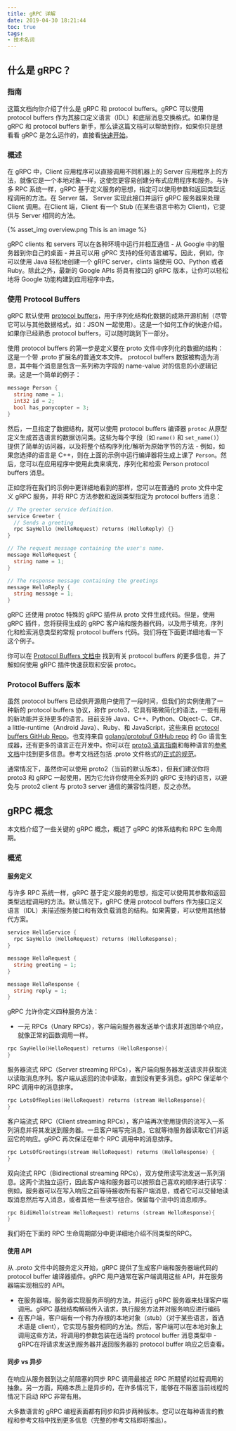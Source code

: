 ```yaml
---
title: gRPC 详解
date: 2019-04-30 18:21:44
toc: true
tags:
- 技术名词
---
```


## 什么是 gRPC？

### 指南

这篇文档向你介绍了什么是 gRPC 和 protocol buffers。gRPC 可以使用 protocol buffers 作为其接口定义语言（IDL）和底层消息交换格式。如果你是 gRPC 和 protocol buffers 新手，那么读这篇文档可以帮助到你，如果你只是想看看 gRPC 是怎么运作的，直接看[快速开始](https://grpc.io/docs/quickstart/)。

### 概述

在 gRPC 中，Client 应用程序可以直接调用不同机器上的 Server 应用程序上的方法，就像它是一个本地对象一样，这使您更容易创建分布式应用程序和服务。与许多 RPC 系统一样，gRPC 基于定义服务的思想，指定可以使用参数和返回类型远程调用的方法。在 Server 端， Server 实现此接口并运行 gRPC 服务器来处理Client 调用。在Client 端，Client 有一个 Stub (在某些语言中称为 Client)，它提供与 Server 相同的方法。

{% asset_img overview.png This is an image %}

gRPC clients 和 servers 可以在各种环境中运行并相互通信 - 从 Google 中的服务器到你自己的桌面 - 并且可以用 gPRC 支持的任何语言编写。因此，例如，你可以使用 Java 轻松地创建一个 gRPC server，clints 端使用 GO、Python 或者 Ruby。除此之外，最新的 Google APIs 将具有接口的 gRPC 版本，让你可以轻松地将 Google 功能构建到应用程序中去。

### 使用 Protocol Buffers

gRPC 默认使用 [protocol buffers](https://developers.google.com/protocol-buffers/docs/overview)，用于序列化结构化数据的成熟开源机制（尽管它可以与其他数据格式，如：JSON 一起使用）。这是一个如何工作的快速介绍。如果你已经熟悉 protocol buffers，可以随时跳到下一部分。

使用 protocol buffers 的第一步是定义要在 proto 文件中序列化的数据的结构：这是一个带 .proto 扩展名的普通文本文件。 protocol buffers 数据被构造为消息，其中每个消息是包含一系列称为字段的 name-value 对的信息的小逻辑记录。这是一个简单的例子：

```go
message Person {
  string name = 1;
  int32 id = 2;
  bool has_ponycopter = 3;
}
```

然后，一旦指定了数据结构，就可以使用 protocol buffers 编译器 `protoc` 从原型定义生成首选语言的数据访问类。这些为每个字段（如 `name()` 和 `set_name()`）提供了简单的访问器，以及将整个结构序列化/解析为原始字节的方法 - 例如，如果您选择的语言是 C++，则在上面的示例中运行编译器将生成上课了 `Person`。然后，您可以在应用程序中使用此类来填充，序列化和检索 Person protocol buffers 消息。

正如您将在我们的示例中更详细地看到的那样，您可以在普通的 proto 文件中定义 gRPC 服务，并将 RPC 方法参数和返回类型指定为 protocol buffers 消息：

```go
// The greeter service definition.
service Greeter {
  // Sends a greeting
  rpc SayHello (HelloRequest) returns (HelloReply) {}
}

// The request message containing the user's name.
message HelloRequest {
  string name = 1;
}

// The response message containing the greetings
message HelloReply {
  string message = 1;
}
```

gRPC 还使用 protoc 特殊的 gRPC 插件从 proto 文件生成代码。但是，使用 gRPC 插件，您将获得生成的 gRPC 客户端和服务器代码，以及用于填充，序列化和检索消息类型的常规 protocol buffers 代码。我们将在下面更详细地看一下这个例子。

你可以在 [Protocol Buffers 文档中](https://developers.google.com/protocol-buffers/docs/overview) 找到有关 protocol buffers 的更多信息，并了解如何使用 gRPC 插件快速获取和安装 protoc。

### Protocol Buffers 版本

虽然 protocol buffers 已经供开源用户使用了一段时间，但我们的实例使用了一种新的 protocol buffers 协议，称作 proto3，它具有略微简化的语法，一些有用的新功能并支持更多的语言。目前支持 Java、C++、Python、Object-C、C#、a little-runtime（Android Java）、Ruby、和 JavaScript，这些来自 [protocol buffers GitHub Repo](https://github.com/protocolbuffers/protobuf/releases)。也支持来自 [golang/protobuf GitHub repo](https://github.com/golang/protobuf) 的 Go 语言生成器，还有更多的语言正在开发中。你可以在 [proto3 语言指南](https://developers.google.com/protocol-buffers/docs/proto3)和每种语言的[参考文档](https://developers.google.com/protocol-buffers/docs/reference/overview)中找到更多信息。参考文档还包括 .proto 文件格式的[正式的规范](https://developers.google.com/protocol-buffers/docs/reference/proto3-spec)。

通常情况下，虽然你可以使用 proto2（当前的默认版本），但我们建议你将 proto3 和 gRPC 一起使用，因为它允许你使用全系列的 gRPC 支持的语言，以避免与 proto2 client 与 proto3 server 通信的兼容性问题，反之亦然。

## gRPC 概念

本文档介绍了一些关键的 gRPC 概念，概述了 gRPC 的体系结构和 RPC 生命周期。

### 概览

#### 服务定义

与许多 RPC 系统一样，gRPC 基于定义服务的思想，指定可以使用其参数和返回类型远程调用的方法。默认情况下，gRPC 使用 protocol buffers 作为接口定义语言（IDL）来描述服务接口和有效负载消息的结构。如果需要，可以使用其他替代方案。

```go
service HelloService {
  rpc SayHello (HelloRequest) returns (HelloResponse);
}

message HelloRequest {
  string greeting = 1;
}

message HelloResponse {
  string reply = 1;
}
```

gRPC 允许你定义四种服务方法：

- 一元 RPCs（Unary RPCs），客户端向服务器发送单个请求并返回单个响应，就像正常的函数调用一样。

```go
rpc SayHello(HelloRequest) returns (HelloResponse){
}
```

服务器流式 RPC（Server streaming RPCs），客户端向服务器发送请求并获取流以读取消息序列。客户端从返回的流中读取，直到没有更多消息。gRPC 保证单个 RPC 调用中的消息排序。

```go
rpc LotsOfReplies(HelloRequest) returns (stream HelloResponse){
}
```

客户端流式 RPC（Client streaming RPCs），客户端再次使用提供的流写入一系列消息并将其发送到服务器。一旦客户端写完消息，它就等待服务器读取它们并返回它的响应。gRPC 再次保证在单个 RPC 调用中的消息排序。

```go
rpc LotsOfGreetings(stream HelloRequest) returns (HelloResponse) {
}
```

双向流式 RPC（Bidirectional streaming RPCs），双方使用读写流发送一系列消息。这两个流独立运行，因此客户端和服务器可以按照自己喜欢的顺序进行读写：例如，服务器可以在写入响应之前等待接收所有客户端消息，或者它可以交替地读取消息然后写入消息，或者其他一些读写组合。保留每个流中的消息顺序。

```go
rpc BidiHello(stream HelloRequest) returns (stream HelloResponse){
}
```

我们将在下面的 RPC 生命周期部分中更详细地介绍不同类型的RPC。

#### 使用 API

从 .proto 文件中的服务定义开始，gRPC 提供了生成客户端和服务器端代码的 protocol buffer 编译器插件。gRPC 用户通常在客户端调用这些 API，并在服务器端实现相应的 API。

- 在服务器端，服务器实现服务声明的方法，并运行 gRPC 服务器来处理客户端调用。gRPC 基础结构解码传入请求，执行服务方法并对服务响应进行编码
- 在客户端，客户端有一个称为存根的本地对象（stub）（对于某些语言，首选术语是 client），它实现与服务相同的方法。然后，客户端可以在本地对象上调用这些方法，将调用的参数包装在适当的 protocol buffer 消息类型中 - gRPC在将请求发送到服务器并返回服务器的 protocol buffer 响应之后查看。

#### 同步 vs 异步

在响应从服务器到达之前阻塞的同步 RPC 调用最接近 RPC 所期望的过程调用的抽象。另一方面，网络本质上是异步的，在许多情况下，能够在不阻塞当前线程的情况下启动 RPC 非常有用。

大多数语言的 gRPC 编程表面都有同步和异步两种版本。您可以在每种语言的教程和参考文档中找到更多信息（完整的参考文档即将推出）。

